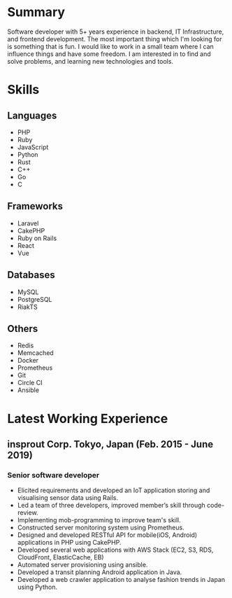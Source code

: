 # Summary                                                     
Software developer with 5+ years experience in backend, IT Infrastructure, and frontend development.
The most important thing which I'm looking for is something that is fun.
I would like to work in a small team where I can influence things and have some freedom.
I am interested in to find and solve problems, and learning new technologies and tools.

# Skills
## Languages
- PHP
- Ruby
- JavaScript
- Python
- Rust
- C++
- Go
- C

## Frameworks
- Laravel
- CakePHP
- Ruby on Rails
- React
- Vue

## Databases
- MySQL
- PostgreSQL
- RiakTS

## Others
- Redis
- Memcached
- Docker
- Prometheus
- Git
- Circle CI
- Ansible

# Latest Working Experience
## insprout Corp.  Tokyo, Japan (Feb. 2015 - June 2019)
### Senior software developer
- Elicited requirements and developed an IoT application storing and visualising sensor data using Rails.
- Led a team of three developers, improved member’s skill through code-review.
- Implementing mob-programming to improve team's skill.
- Constructed server monitoring system using Prometheus.
- Designed and developed RESTful API for mobile(iOS, Android) applications in PHP using CakePHP.
- Developed several web applications with AWS Stack (EC2, S3, RDS, CloudFront, ElasticCache, EB)
- Automated server provisioning using ansible.
- Developed a transit planning Android application in Java.
- Developed a web crawler application to analyse fashion trends in Japan using Python.
